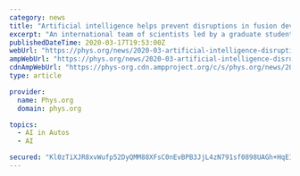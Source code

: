 ```yaml
---
category: news
title: "Artificial intelligence helps prevent disruptions in fusion devices"
excerpt: "An international team of scientists led by a graduate student at the U.S. Department of Energy's (DOE) Princeton Plasma Physics Laboratory (PPPL) has demonstrated the use of Artificial Intelligence (AI), the same computing concept that will empower self-driving cars, to predict and avoid disruptions—the sudden release of energy stored in the ..."
publishedDateTime: 2020-03-17T19:53:00Z
webUrl: "https://phys.org/news/2020-03-artificial-intelligence-disruptions-fusion-devices.html"
ampWebUrl: "https://phys.org/news/2020-03-artificial-intelligence-disruptions-fusion-devices.amp"
cdnAmpWebUrl: "https://phys-org.cdn.ampproject.org/c/s/phys.org/news/2020-03-artificial-intelligence-disruptions-fusion-devices.amp"
type: article

provider:
  name: Phys.org
  domain: phys.org

topics:
  - AI in Autos
  - AI

secured: "Kl0zTiXJR8xvWufp52DyQMM88XFsC0nEvBPB3JjL4zN791sf0898UAGh+HqE1pUJfCsTZYNO64KqPdKIlOZbqNVFZ371/7hqrMOjiGZhoPzs0OyU2Jwk5htWXOOhcv7C689y6mflsrrbb/qAqkFDG1rd704PmYjkdvvNpng6IyvPnSxbAJ6LUc4JmX1qEnEvTq3OGYMJRHlzbLJuGHbTf8s3FQO2B61yYOUPDsdmzvpG+jtTtTbl/l/V0SAojDfc+br3wAfMuTkuMNplXcrSJhHm7/WD14R2pvwUSK0pWngo10LBIL/1zEMUKrUN969XKMzEmGf59uaS9XHLc4dJMpSlBxE72xE291Qay/tvbX2yCyKAi0yjcLXqfU6+DjIPSfRsBLcEVzNij0VhTfkF1ANhbja5EGFRBdGV9lXXeKMrafo5krmRnP0mHyJM7sbOBiuEy3LWsnbp87hsaO+VZfBLTLz1VUQT8zqLlmhQRDo=;6XJ7Ph/ixpEKsQ8srYy0Eg=="
---
```


